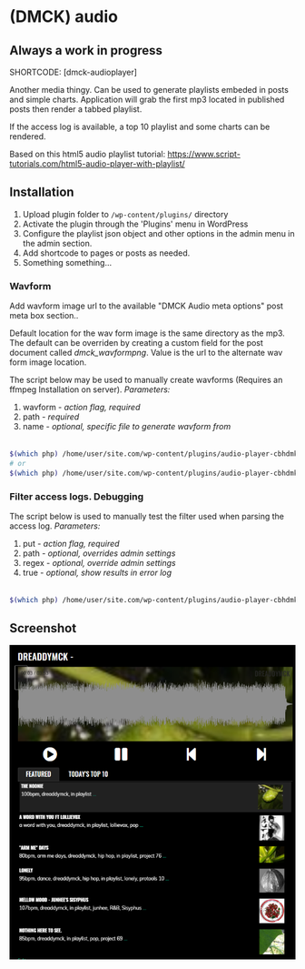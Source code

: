 # (DMCK) audio

## Always a work in progress

SHORTCODE: [dmck-audioplayer]

Another media thingy. Can be used to generate playlists embeded in posts and simple charts. Application will grab the first mp3 located in published posts then render a tabbed playlist.

If the access log is available, a top 10 playlist and some charts can be rendered.

Based on this html5 audio playlist tutorial:
https://www.script-tutorials.com/html5-audio-player-with-playlist/

## Installation

1. Upload plugin folder to `/wp-content/plugins/` directory
2. Activate the plugin through the 'Plugins' menu in WordPress
3. Configure the playlist json object and other options in the admin menu in the admin section.
4. Add shortcode to pages or posts as needed.
5. Something something...

### Wavform

Add wavform image url to the available "DMCK Audio meta options" post meta box section..

Default location for the wav form image is the same directory as the mp3. 
The default can be overriden by creating a custom field for the post document called *dmck_wavformpng*. Value is the url to the alternate wav form image location.

The script below may be used to manually create wavforms (Requires an ffmpeg Installation on server).
_Parameters:_

1. wavform - _action flag, required_
2. path - _required_
3. name - _optional, specific file to generate wavform from_

```bash

$(which php) /home/user/site.com/wp-content/plugins/audio-player-cbhdmk/lib/reports.php wavform "/path/to/folder"
# or
$(which php) /home/user/site.com/wp-content/plugins/audio-player-cbhdmk/lib/reports.php wavform "/path/to/folder" "file-name.mp3"
```

### Filter access logs. Debugging

The script below is used to manually test the filter used when parsing the access log.
_Parameters:_

1. put - _action flag, required_
2. path - _optional, overrides admin settings_
3. regex - _optional, override admin settings_
4. true - _optional, show results in error log_

```bash

$(which php) /home/user/site.com/wp-content/plugins/audio-player-cbhdmk/lib/reports.php put "/path/to/accesslog" "/.mp3/i" true
```

## Screenshot

![alt tag](https://github.com/dreaddymck/audio-player-cbhdmk/blob/master/screenshot.png?raw=true)
